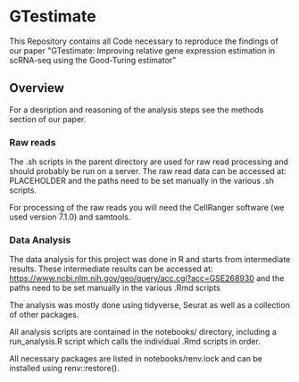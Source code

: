 # GTestimate

This Repository contains all Code necessary to reproduce the findings of our paper "GTestimate: Improving relative gene expression estimation in scRNA-seq using the Good-Turing estimator"

## Overview

For a desription and reasoning of the analysis steps see the methods section of our paper.

### Raw reads
The .sh scripts in the parent directory are used for raw read processing and should probably be run on a server.
The raw read data can be accessed at: PLACEHOLDER and the paths need to be set manually in the various .sh scripts.

For processing of the raw reads you will need the CellRanger software (we used version 7.1.0) and samtools.

### Data Analysis
The data analysis for this project was done in R and starts from intermediate results.
These intermediate results can be accessed at: https://www.ncbi.nlm.nih.gov/geo/query/acc.cgi?acc=GSE268930 and the paths need to be set manually in the various .Rmd scripts

The analysis was mostly done using tidyverse, Seurat as well as a collection of other packages.

All analysis scripts are contained in the notebooks/ directory, including a run_analysis.R script which calls the individual .Rmd scripts in order.

All necessary packages are listed in notebooks/renv.lock and can be installed using renv::restore().
